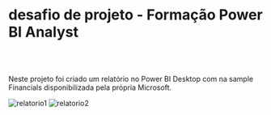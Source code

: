 # desafio de projeto - Formação Power BI Analyst
<br></br>

Neste projeto foi criado um relatório no Power BI Desktop com na sample Financials disponibilizada pela própria Microsoft.

![relatorio1](https://github.com/Coronel-Marc/desafio-de-projeto-dio/assets/56852736/5ac18888-5094-4bd6-89cb-db8d74f72bdc)
![relatorio2](https://github.com/Coronel-Marc/desafio-de-projeto-dio/assets/56852736/9fca7238-55e6-4b22-8b1c-2931b9be15ec)
